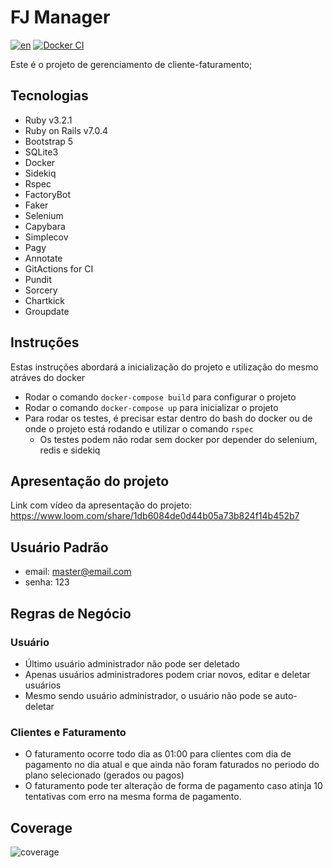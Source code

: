
# FJ Manager
[![en](https://img.shields.io/badge/lang-en-red.svg)](https://github.com/felipeejunges/fj-manager/blob/main/README.md)
[![Docker CI](https://github.com/felipeejunges/fj-manager/actions/workflows/dockerci.yml/badge.svg?branch=main)](https://github.com/felipeejunges/fj-manager/actions/workflows/dockerci.yml?query=branch%3Amain)

Este é o projeto de gerenciamento de cliente-faturamento;

## Tecnologias

- Ruby v3.2.1
- Ruby on Rails v7.0.4
- Bootstrap 5
- SQLite3
- Docker
- Sidekiq
- Rspec
- FactoryBot
- Faker
- Selenium
- Capybara
- Simplecov
- Pagy
- Annotate
- GitActions for CI
- Pundit
- Sorcery
- Chartkick
- Groupdate

## Instruções

Estas instruções abordará a inicialização do projeto e utilização do mesmo atráves do docker

- Rodar o comando `docker-compose build` para configurar o projeto
- Rodar o comando `docker-compose up` para inicializar o projeto
- Para rodar os testes, é precisar estar dentro do bash do docker ou de onde o projeto está rodando e utilizar o comando `rspec`
    - Os testes podem não rodar sem docker por depender do selenium, redis e sidekiq

## Apresentação do projeto
Link com vídeo da apresentação do projeto: https://www.loom.com/share/1db6084de0d44b05a73b824f14b452b7

## Usuário Padrão
- email: master@email.com
- senha: 123

## Regras de Negócio

### Usuário
- Último usuário administrador não pode ser deletado
- Apenas usuários administradores podem criar novos, editar e deletar usuários
- Mesmo sendo usuário administrador, o usuário não pode se auto-deletar

### Clientes e Faturamento
- O faturamento ocorre todo dia as 01:00 para clientes com dia de pagamento no dia atual e que ainda não foram faturados no periodo do plano selecionado (gerados ou pagos)
- O faturamento pode ter alteração de forma de pagamento caso atinja 10 tentativas com erro na mesma forma de pagamento.

## Coverage

![coverage](https://github.com/felipeejunges/fj-manager/assets/20795458/b551d2fa-ebbc-4731-ad01-fcb2bfe8288d)
